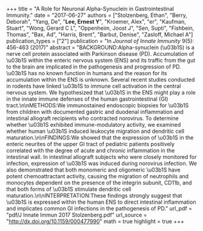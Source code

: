 +++
title = "A Role for Neuronal Alpha-Synuclein in Gastrointestinal Immunity."
date = "2017-06-27"
authors = ["Stolzenberg, Ethan", "Berry, Deborah", "Yang, De", "**Lee, Ernest Y**", "Kroemer, Alex", "er", "Kaufman, Stuart", "Wong, Gerard C L", "Oppenheim, Joost J", "Sen, Supti", "Fishbein, Thomas", "Bax, Ad", "Harris, Brent", "Barbut, Denise", "Zasloff, Michael A"]
publication_types = ["2"]
publication = "In *Journal of Innate Immunity* 9(5): 456-463 (2017)"
abstract = "BACKGROUND:Alpha-synuclein (\u03b1S) is a nerve cell protein associated with Parkinson disease (PD). Accumulation of \u03b1S within the enteric nervous system (ENS) and its traffic from the gut to the brain are implicated in the pathogenesis and progression of PD. \u03b1S has no known function in humans and the reason for its accumulation within the ENS is unknown. Several recent studies conducted in rodents have linked \u03b1S to immune cell activation in the central nervous system. We hypothesized that \u03b1S in the ENS might play a role in the innate immune defenses of the human gastrointestinal (GI) tract.\n\nMETHODS:We immunostained endoscopic biopsies for \u03b1S from children with documented gastric and duodenal inflammation and intestinal allograft recipients who contracted norovirus. To determine whether \u03b1S exhibited immune-modulatory activity, we examined whether human \u03b1S induced leukocyte migration and dendritic cell maturation.\n\nFINDINGS:We showed that the expression of \u03b1S in the enteric neurites of the upper GI tract of pediatric patients positively correlated with the degree of acute and chronic inflammation in the intestinal wall. In intestinal allograft subjects who were closely monitored for infection, expression of \u03b1S was induced during norovirus infection. We also demonstrated that both monomeric and oligomeric \u03b1S have potent chemoattractant activity, causing the migration of neutrophils and monocytes dependent on the presence of the integrin subunit, CD11b, and that both forms of \u03b1S stimulate dendritic cell maturation.\n\nINTERPRETATION:These findings strongly suggest that \u03b1S is expressed within the human ENS to direct intestinal inflammation and implicates common GI infections in the pathogenesis of PD."
url_pdf = "pdf/J Innate Immun 2017 Stolzenberg.pdf"
url_source = "http://dx.doi.org/10.1159/000477990"
math = true
highlight = true
+++